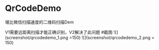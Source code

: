 # QrCodeDemo
堪比微信扫描速度的二维码扫描Dem

V1需要远距离扫描才能正确识别，V2解决了此问题
#截图
![](screenshot/qrcodedemo_1.png =150) ![](screenshot/qrcodedemo_2.png = 150)
